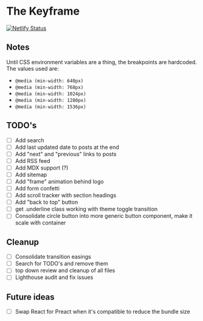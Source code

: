 # The Keyframe

[![Netlify Status](https://api.netlify.com/api/v1/badges/fa20d50a-d2a8-4938-8ca6-855a04c3f0e6/deploy-status)](https://app.netlify.com/sites/thekeyframe/deploys)

## Notes

Until CSS environment variables are a thing, the breakpoints are hardcoded. The values used are:

- `@media (min-width: 640px)`
- `@media (min-width: 768px)`
- `@media (min-width: 1024px)`
- `@media (min-width: 1280px)`
- `@media (min-width: 1536px)`

## TODO's

- [ ] Add search
- [ ] Add last updated date to posts at the end
- [ ] Add "next" and "previous" links to posts
- [ ] Add RSS feed
- [ ] Add MDX support (?)
- [ ] Add sitemap
- [ ] Add "frame" animation behind logo
- [ ] Add form confetti
- [ ] Add scroll tracker with section headings
- [ ] Add "back to top" button
- [ ] get .underline class working with theme toggle transition
- [ ] Consolidate circle button into more generic button component, make it scale with container

## Cleanup

- [ ] Consolidate transition easings
- [ ] Search for TODO's and remove them
- [ ] top down review and cleanup of all files
- [ ] Lighthouse audit and fix issues

## Future ideas

- [ ] Swap React for Preact when it's compatible to reduce the bundle size
